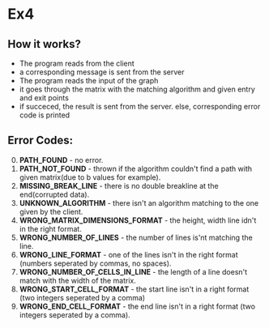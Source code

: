 # Ex4
## How it works?
* The program reads from the client
* a corresponding message is sent from the server
* The program reads the input of the graph
* it goes through the matrix with the matching algorithm and given 
  entry and exit points
* if succeced, the result is sent from the server. else, corresponding error code is printed

## Error Codes:
0. **PATH_FOUND** -  no error.
1. **PATH_NOT_FOUND** - thrown if the algorithm couldn't find a path with given matrix(due to b values for example).
2. **MISSING_BREAK_LINE** - there is no double breakline at the end(corrupted data).
3. **UNKNOWN_ALGORITHM** - there isn't an algorithm matching to the one given by the client.
4. **WRONG_MATRIX_DIMENSIONS_FORMAT** - the height, width line idn't in the right format.
5. **WRONG_NUMBER_OF_LINES** - the number of lines is'nt matching the line.
6. **WRONG_LINE_FORMAT** - one of the lines isn't in the right format (numbers seperated by commas, no spaces).
7. **WRONG_NUMBER_OF_CELLS_IN_LINE** - the length of a line doesn't match with the width of the matrix.
8. **WRONG_START_CELL_FORMAT** - the start line isn't in a right format (two integers seperated by a comma)
9. **WRONG_END_CELL_FORMAT** - the end line isn't in a right format (two integers seperated by a comma).
